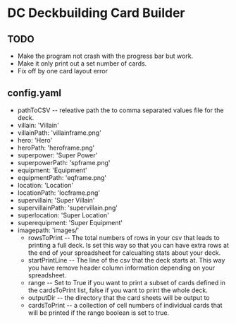 # DC Deckbuilding Card Builder

## TODO
  * Make the program not crash with the progress bar but work.
  * Make it only print out a set number of cards.
  * Fix off by one card layout error

## config.yaml
  * pathToCSV -- releative path the to comma separated values file for the deck.
  * villain: 'Villain'
  * villainPath: 'villainframe.png'
* hero: 'Hero'
* heroPath: 'heroframe.png'
* superpower: 'Super Power'
* superpowerPath: 'spframe.png'
* equipment: 'Equipment'
* equipmentPath: 'eqframe.png'
* location: 'Location'
* locationPath: 'locframe.png'
* supervillain: 'Super Villain'
* supervillainPath: 'supervillain.png'
* superlocation: 'Super Location'
* superequipment: 'Super Equipment'
* imagepath: 'images/'
  * rowsToPrint -- The total numbers of rows in your csv that leads to printing a full deck. Is set this way so that you can have extra rows at the end of your spreadsheet for calcualting stats about your deck.
  * startPrintLine -- The line of the csv that the deck starts at. This way you have remove header column information depending on your spreadsheet.
  * range -- Set to True if you want to print a subset of cards defined in the cardsToPrint list, false if you want to print the whole deck.
  * outputDir -- the directory that the card sheets will be output to
  * cardsToPrint -- a collection of cell numbers of individual cards that will be printed if the range boolean is set to true.
